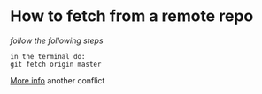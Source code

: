 # **How to fetch from a remote repo**

*follow the following steps*

```
in the terminal do:
git fetch origin master
```
[More info](http://stackoverflow.com/questions/11892517/git-fetch-vs-git-fetch-origin-master-have-different-effects-on-tracking-branch)
another conflict